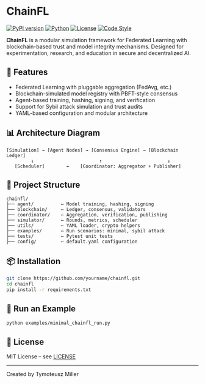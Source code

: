# ChainFL

[![PyPI version](https://img.shields.io/pypi/v/chainfl.svg)](https://pypi.org/project/chainfl/)
[![Python](https://img.shields.io/pypi/pyversions/chainfl.svg)](https://pypi.org/project/chainfl/)
[![License](https://img.shields.io/github/license/tymmill/chainfl)](LICENSE)
[![Code Style](https://img.shields.io/badge/code%20style-black-black)](https://github.com/psf/black)


**ChainFL** is a modular simulation framework for Federated Learning with blockchain-based trust and model integrity mechanisms. Designed for experimentation, research, and education in secure and decentralized AI.

## 🚀 Features

- Federated Learning with pluggable aggregation (FedAvg, etc.)
- Blockchain-simulated model registry with PBFT-style consensus
- Agent-based training, hashing, signing, and verification
- Support for Sybil attack simulation and trust audits
- YAML-based configuration and modular architecture

## 📊 Architecture Diagram

```
[Simulation] → [Agent Nodes] → [Consensus Engine] → [Blockchain Ledger]
         ↓                        ↑                        ↓
   [Scheduler]        ←    [Coordinator: Aggregator + Publisher]
```

## 📁 Project Structure

```
chainfl/
├── agent/          ← Model training, hashing, signing
├── blockchain/     ← Ledger, consensus, validators
├── coordinator/    ← Aggregation, verification, publishing
├── simulator/      ← Rounds, metrics, scheduler
├── utils/          ← YAML loader, crypto helpers
├── examples/       ← Run scenarios: minimal, sybil attack
├── tests/          ← Pytest unit tests
├── config/         ← default.yaml configuration
```

## 📦 Installation

```bash
git clone https://github.com/yourname/chainfl.git
cd chainfl
pip install -r requirements.txt
```

## 🧪 Run an Example

```bash
python examples/minimal_chainfl_run.py
```

## 📜 License

MIT License – see [LICENSE](./LICENSE)

---

Created by Tymoteusz Miller
